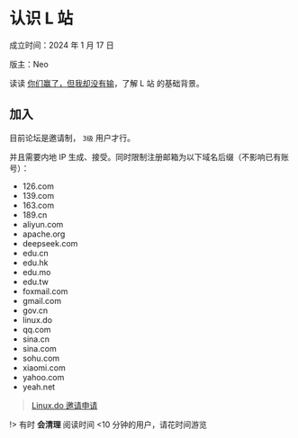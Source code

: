 # 认识 L 站

成立时间：2024 年 1 月 17 日

版主：Neo

读读 [你们赢了，但我却没有输](https://linux.do/t/topic/1051)，了解 L 站 的基础背景。


## 加入

目前论坛是邀请制， `3级` 用户才行。

并且需要内地 IP 生成、接受。同时限制注册邮箱为以下域名后缀（不影响已有账号）：

- 126.com
- 139.com
- 163.com
- 189.cn
- aliyun.com
- apache.org
- deepseek.com 
- edu.cn
- edu.hk
- edu.mo
- edu.tw
- foxmail.com
- gmail.com
- gov.cn
- linux.do
- qq.com
- sina.cn
- sina.com
- sohu.com
- xiaomi.com
- yahoo.com
- yeah.net


> [Linux.do 邀请申请](https://forms.gle/94QJJe9knuzLAx2h7)

!> 有时 **会清理** 阅读时间 <10 分钟的用户，请花时间游览